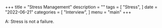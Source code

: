 +++
title = "Stress Management"
description = ""
tags = [
    "Stress",
]
date = "2022-06-21"
categories = [
    "Interview",
]
menu = "main"
+++

A: Stress is not a failure.



